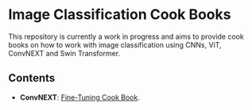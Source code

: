 # Image Classification Cook Books

This repository is currently a work in progress and aims to provide cook books on how to work with image classification using CNNs, ViT, ConvNEXT and Swin Transformer.

## Contents

- **ConvNEXT**: [Fine-Tuning Cook Book]().